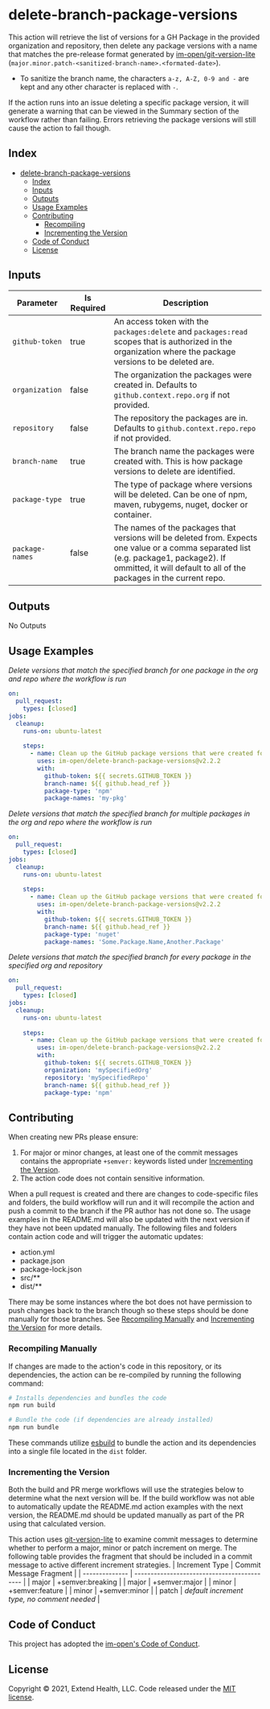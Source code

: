 # delete-branch-package-versions

This action will retrieve the list of versions for a GH Package in the provided organization and repository, then delete any package versions with a name that matches the pre-release format generated by [im-open/git-version-lite] (`major.minor.patch-<sanitized-branch-name>.<formated-date>`).  
  - To sanitize the branch name, the characters `a-z, A-Z, 0-9 and -` are kept and any other character is replaced with `-`.  

If the action runs into an issue deleting a specific package version, it will generate a warning that can be viewed in the Summary section of the workflow rather than failing.  Errors retrieving the package versions will still cause the action to fail though.

## Index

- [delete-branch-package-versions](#delete-branch-package-versions)
  - [Index](#index)
  - [Inputs](#inputs)
  - [Outputs](#outputs)
  - [Usage Examples](#usage-examples)
  - [Contributing](#contributing)
    - [Recompiling](#recompiling)
    - [Incrementing the Version](#incrementing-the-version)
  - [Code of Conduct](#code-of-conduct)
  - [License](#license)
  
## Inputs
| Parameter       | Is Required | Description                                                                                                                                                                                                   |
| --------------- | ----------- | ------------------------------------------------------------------------------------------------------------------------------------------------------------------------------------------------------------- |
| `github-token`  | true        | An access token with the `packages:delete` and `packages:read` scopes that is authorized in the organization where the package versions to be deleted are.                                                    |
| `organization`  | false       | The organization the packages were created in.  Defaults to `github.context.repo.org` if not provided.                                                                                                        |
| `repository`    | false       | The repository the packages are in.  Defaults to `github.context.repo.repo` if not provided.                                                                                                        |
| `branch-name`   | true        | The branch name the packages were created with.  This is how package versions to delete are identified.                                                                                                       |
| `package-type`  | true        | The type of package where versions will be deleted.  Can be one of npm, maven, rubygems, nuget, docker or container.                                                                                          |
| `package-names` | false       | The names of the packages that versions will be deleted from. Expects one value or a comma separated list (e.g. package1, package2). If ommitted, it will default to all of the packages in the current repo. |

## Outputs
No Outputs

## Usage Examples

*Delete versions that match the specified branch for one package in the org and repo where the workflow is run*
```yml
on:
  pull_request:
    types: [closed]
jobs:
  cleanup:
    runs-on: ubuntu-latest
    
    steps:
      - name: Clean up the GitHub package versions that were created for this branch
        uses: im-open/delete-branch-package-versions@v2.2.2
        with:
          github-token: ${{ secrets.GITHUB_TOKEN }}
          branch-name: ${{ github.head_ref }}
          package-type: 'npm'
          package-names: 'my-pkg'
```

*Delete versions that match the specified branch for multiple packages in the org and repo where the workflow is run*
```yml
on:
  pull_request:
    types: [closed]
jobs:
  cleanup:
    runs-on: ubuntu-latest
    
    steps:
      - name: Clean up the GitHub package versions that were created for this branch
        uses: im-open/delete-branch-package-versions@v2.2.2
        with:
          github-token: ${{ secrets.GITHUB_TOKEN }}
          branch-name: ${{ github.head_ref }}
          package-type: 'nuget'
          package-names: 'Some.Package.Name,Another.Package'
```

*Delete versions that match the specified branch for every package in the specified org and repository*
```yml
on:
  pull_request:
    types: [closed]
jobs:
  cleanup:
    runs-on: ubuntu-latest
    
    steps:
      - name: Clean up the GitHub package versions that were created for this branch
        uses: im-open/delete-branch-package-versions@v2.2.2
        with:
          github-token: ${{ secrets.GITHUB_TOKEN }}
          organization: 'mySpecifiedOrg'
          repository: 'mySpecifiedRepo'
          branch-name: ${{ github.head_ref }}
          package-type: 'npm'
```

## Contributing

When creating new PRs please ensure:

1. For major or minor changes, at least one of the commit messages contains the appropriate `+semver:` keywords listed under [Incrementing the Version](#incrementing-the-version).
1. The action code does not contain sensitive information.

When a pull request is created and there are changes to code-specific files and folders, the build workflow will run and it will recompile the action and push a commit to the branch if the PR author has not done so. The usage examples in the README.md will also be updated with the next version if they have not been updated manually. The following files and folders contain action code and will trigger the automatic updates:

- action.yml
- package.json
- package-lock.json
- src/\*\*
- dist/\*\*

There may be some instances where the bot does not have permission to push changes back to the branch though so these steps should be done manually for those branches. See [Recompiling Manually](#recompiling-manually) and [Incrementing the Version](#incrementing-the-version) for more details.

### Recompiling Manually

If changes are made to the action's code in this repository, or its dependencies, the action can be re-compiled by running the following command:

```sh
# Installs dependencies and bundles the code
npm run build

# Bundle the code (if dependencies are already installed)
npm run bundle
```

These commands utilize [esbuild](https://esbuild.github.io/getting-started/#bundling-for-node) to bundle the action and
its dependencies into a single file located in the `dist` folder.

### Incrementing the Version

Both the build and PR merge workflows will use the strategies below to determine what the next version will be.  If the build workflow was not able to automatically update the README.md action examples with the next version, the README.md should be updated manually as part of the PR using that calculated version.

This action uses [git-version-lite] to examine commit messages to determine whether to perform a major, minor or patch increment on merge.  The following table provides the fragment that should be included in a commit message to active different increment strategies.
| Increment Type | Commit Message Fragment                     |
| -------------- | ------------------------------------------- |
| major          | +semver:breaking                            |
| major          | +semver:major                               |
| minor          | +semver:feature                             |
| minor          | +semver:minor                               |
| patch          | *default increment type, no comment needed* |

## Code of Conduct

This project has adopted the [im-open's Code of Conduct](https://github.com/im-open/.github/blob/master/CODE_OF_CONDUCT.md).

## License

Copyright &copy; 2021, Extend Health, LLC. Code released under the [MIT license](LICENSE).

[im-open/git-version-lite]: https://github.com/im-open/git-version-lite
[git-version-lite]: https://github.com/im-open/git-version-lite
